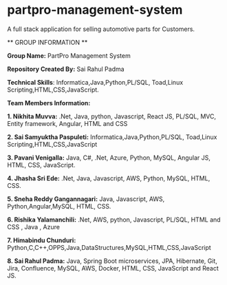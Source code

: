 # partpro-management-system
A full stack application for selling automotive parts for Customers.

** GROUP INFORMATION **

**Group Name:** PartPro Management System

**Repository Created By:** Sai Rahul Padma 

**Technical Skills**: Informatica,Java,Python,PL/SQL, Toad,Linux Scripting,HTML,CSS,JavaScript.

**Team Members Information:**

**1. Nikhita Muvva:** .Net, Java, python, Javascript, React JS, PL/SQL, MVC, Entity framework, Angular, HTML and CSS

**2. Sai Samyuktha Paspuleti:** Informatica,Java,Python,PL/SQL, Toad,Linux Scripting,HTML,CSS,JavaScript

**3. Pavani Venigalla:** Java, C#, .Net, Azure, Python, MySQL, Angular JS, HTML, CSS, JavaScript.

**4. Jhasha Sri Ede:** .Net, Java, Javascript, AWS, Python, MySQL, HTML, CSS.

**5. Sneha Reddy Gangannagari:** Java, Javascript, AWS, Python,Angular,MySQL, HTML, CSS.

**6. Rishika Yalamanchili:** .Net, AWS, python, Javascript, PL/SQL, HTML and CSS , Java , Azure

**7. Himabindu Chunduri:** Python,C,C++,OPPS,Java,DataStructures,MySQL,HTML,CSS,JavaScript

**8. Sai Rahul Padma:** Java, Spring Boot microservices, JPA, Hibernate, Git, Jira, Confluence, MySQL, AWS, Docker, HTML, CSS, JavaScript and React JS.








